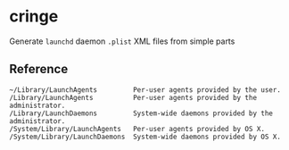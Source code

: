 # cringe

Generate `launchd` daemon `.plist` XML files from simple parts


## Reference

```
~/Library/LaunchAgents         Per-user agents provided by the user.
/Library/LaunchAgents          Per-user agents provided by the administrator.
/Library/LaunchDaemons         System-wide daemons provided by the administrator.
/System/Library/LaunchAgents   Per-user agents provided by OS X.
/System/Library/LaunchDaemons  System-wide daemons provided by OS X.
```

